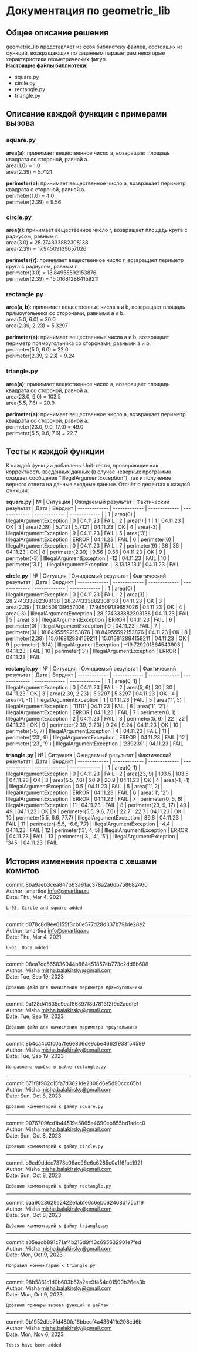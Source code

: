 # Документация по geometric_lib
## Общее описание решения
geometric_lib представляет из себя библиотеку файлов, состоящих из функций, возвращающих по заданным параметрам некоторые характеристики геометрических фигур.  
__Настоящие файлы библиотеки:__
- square.py
- circle.py
- rectangle.py
- triangle.py

## Описание каждой функции с примерами вызова
### square.py
__area(a)__: принимает вещественное число a, возвращает площадь квадрата со стороной, равной a.  
area(1.0) = 1.0  
area(2.39) = 5.7121

__perimeter(a)__: принимает вещественное число a, возвращает периметр квадрата с стороной, равной a.  
perimeter(1.0) = 4.0  
perimeter(2.39) = 9.56

### circle.py
__area(r)__: принимает вещественное число r, возвращает площадь круга с радиусом, равным r.  
area(3.0) = 28.274333882308138  
area(2.39) = 17.94509139657026

__perimeter(r)__: принимает вещественное число r, возвращает периметр круга с радиусом, равным r.  
perimeter(3.0) = 18.84955592153876  
perimeter(2.39) = 15.016812884159211

### rectangle.py
__area(a, b)__: принимает вещественные числа a и b, возвращает площадь прямоугольника со сторонами, равными a и b.  
area(5.0, 6.0) = 30.0  
area(2.39, 2.23) = 5.3297

__perimeter(a)__: принимает вещественные числа a и b, возвращает периметр прямоугольника со сторонами, равными a и b.  
perimeter(5.0, 6.0) = 22.0  
perimeter(2.39, 2.23) = 9.24

### triangle.py
__area(a)__: принимает вещественное число a, возвращает площадь квадрата со стороной, равной a.  
area(23.0, 9.0) = 103.5  
area(5.5, 7.6) = 20.9

__perimeter(a)__: принимает вещественное число a, возвращает периметр квадрата co стороной, равной a.  
perimeter(23.0, 9.0, 17.0) = 49.0  
perimeter(5.5, 9.6, 7.6) = 22.7


## Тесты к каждой функции
К каждой функции добавлены Unit-тесты, проверяющие как корректность введённых данных (в случае неверных программа ожидает сообщение "IllegalArgumentException"), так и получение верного ответа на данные входные данные.
Отсчёт о дефектах к каждой функции:

**square.py**
| №  | Ситуация | Ожидаемый результат | Фактический результат | Дата | Вердикт
| ------------- | ------------- | ------------- | ------------- | ------------- | ------------- |
| 1  | area(0)  | IllegalArgumentException | 0 | 04.11.23 | FAIL
| 2  | area(1)  | 1 | 1 | 04.11.23 | OK
| 3  | area(2.39)  | 5.7121 | 5.7121 | 04.11.23 | OK
| 4  | area(-3)  | IllegalArgumentException | 9 | 04.11.23 | FAIL
| 5  | area('3')  | IllegalArgumentException | ERROR | 04.11.23 | FAIL
| 6  | perimeter(0)  | IllegalArgumentException | 0 | 04.11.23 | FAIL
| 7  | perimeter(9)  | 36 | 36 | 04.11.23 | OK
| 8  | perimeter(2.39)  | 9.56 | 9.56 | 04.11.23 | OK
| 9  | perimeter(-3)  | IllegalArgumentException | -12 | 04.11.23 | FAIL
| 10  | perimeter('3.1')  | IllegalArgumentException | ’3.13.13.13.1’ | 04.11.23 | FAIL

**circle.py**
| №  | Ситуация | Ожидаемый результат | Фактический результат | Дата | Вердикт
| ------------- | ------------- | ------------- | ------------- | ------------- | ------------- |
| 1  | area(0)  | IllegalArgumentException | 0 | 04.11.23 | FAIL
| 2  | area(3)  | 28.274333882308138 | 28.274333882308138 | 04.11.23 | OK
| 3  | area(2.39)  | 17.94509139657026 | 17.94509139657026 | 04.11.23 | OK
| 4  | area(-3)  | IllegalArgumentException  | 28.274333882308138 | 04.11.23 | FAIL
| 5  | area('3')  | IllegalArgumentException  | ERROR | 04.11.23 | FAIL
| 6  | perimeter(0)  | IllegalArgumentException | 0 | 04.11.23 | FAIL
| 7  | perimeter(3)  | 18.84955592153876 | 18.84955592153876 | 04.11.23 | OK
| 8  | perimeter(2.39)  | 15.016812884159211 | 15.016812884159211 | 04.11.23 | OK
| 9  | perimeter(-3.14)  | IllegalArgumentException | −19.729201864543903 | 04.11.23 | FAIL
| 10  | perimeter('3')  | IllegalArgumentException | ERROR | 04.11.23 | FAIL

**rectangle.py**
| №  | Ситуация | Ожидаемый результат | Фактический результат | Дата | Вердикт
| ------------- | ------------- | ------------- | ------------- | ------------- | ------------- |
| 1  | area(0, 1)  | IllegalArgumentException | 0 | 04.11.23 | FAIL
| 2  | area(5, 6)  | 30  | 30 | 04.11.23 | OK
| 3  | area(2.39, 2.23)  | 5.3297 | 5.3297 | 04.11.23 | OK
| 4  | area(-1, -1)  | IllegalArgumentException  | 1 | 04.11.23 | FAIL
| 5  | area('1', 5)  | IllegalArgumentException  | '11111' | 04.11.23 | FAIL
| 6  | area('1', '2')  | IllegalArgumentException  | ERROR | 04.11.23 | FAIL
| 7  | perimeter(0, 1)  | IllegalArgumentException | 2 | 04.11.23 | FAIL
| 8  | perimeter(5, 6)  | 22 | 22 | 04.11.23 | OK
| 9  | perimeter(2.39, 2.23)  | 9.24 | 9.24 | 04.11.23 | OK
| 10  | perimeter(-5, 7)  | IllegalArgumentException | 4 | 04.11.23 | FAIL
| 11  | perimeter('23', 9)  | IllegalArgumentException | ERROR | 04.11.23 | FAIL
| 12  | perimeter('23', '9')  | IllegalArgumentException | '239239' | 04.11.23 | FAIL

**triangle.py**
| №  | Ситуация | Ожидаемый результат | Фактический результат | Дата | Вердикт
| ------------- | ------------- | ------------- | ------------- | ------------- | ------------- |
| 1  | area(0, 1)  | IllegalArgumentException | 0 | 04.11.23 | FAIL
| 2  | area(23, 9)  | 103.5  | 103.5 | 04.11.23 | OK
| 3  | area(5.5, 7.6)  | 20.9 | 20.9 | 04.11.23 | OK
| 4  | area(-1, -1)  | IllegalArgumentException  | 0.5 | 04.11.23 | FAIL
| 5  | area('1', 2)  | IllegalArgumentException  | ERROR | 04.11.23 | FAIL
| 6  | area('1', '2')  | IllegalArgumentException  | ERROR | 04.11.23 | FAIL
| 7  | perimeter(0, 5, 6)  | IllegalArgumentException | 11 | 04.11.23 | FAIL
| 8  | perimeter(23, 9, 17)  | 49 | 49 | 04.11.23 | OK
| 9  | perimeter(5.5, 9.6, 7.6)  | 22.7 | 22.7 | 04.11.23 | OK
| 10  | perimeter(5.5, 6.6, 77.7)  | IllegalArgumentException | 89.8 | 04.11.23 | FAIL
| 11  | perimeter(-5.5, -6.6, 7.7)  | IllegalArgumentException | -4.4 | 04.11.23 | FAIL
| 12  | perimeter('3', 4, 5)  | IllegalArgumentException | ERROR | 04.11.23 | FAIL
| 13  | perimeter('3', '4', '5')  | IllegalArgumentException | '345' | 04.11.23 | FAIL


## История изменения проекта с хешами комитов
commit 8ba9aeb3cea847b63a91ac378a2a6db758682460  
Author: smartiqa <info@smartiqa.ru>  
Date:   Thu, Mar 4, 2021

    L-03: Circle and square added
---
commit d078c8d9ee6155f3cb0e577d28d337b791de28e2  
Author: smartiqa <info@smartiqa.ru>  
Date:   Thu, Mar 4, 2021

    L-03: Docs added
---
commit 08ea7dc565836044b864e51857eb773c2dd6b608  
Author: Misha <misha.balakirsky@gmail.com>  
Date:   Tue, Sep 19, 2023

    Добавил файл для вычисления периметра прямоугольника
---
commit 9a128d41635e9eaf86897f8d7813f2f9c2aedfe1  
Author: Misha <misha.balakirsky@gmail.com>  
Date:   Tue, Sep 19, 2023

    Добавил файл для вычисления периметра треугольника
---
commit 8b4ca4c0fc0a7fe6e836de9cbe4662f933f54599  
Author: Misha <misha.balakirsky@gmail.com>  
Date:   Tue, Sep 19, 2023

    Исправлена ошибка в файле rectangle.py
---
commit 671f8f982c15fa7d3621de2308d6e5d90ccc65b1  
Author: Misha <misha.balakirsky@gmail.com>  
Date:   Sun, Oct 8, 2023

    Добавил комментарий к файлу square.py
---
commit 9076709fcd1b44519e5865e4690eb855bd1adcc0  
Author: Misha <misha.balakirsky@gmail.com>  
Date:   Sun, Oct 8, 2023

    Добавил комментарий к файлу circle.py
---
commit b9cd9ddec7373c06ae96e6c6285c0a1f6fac1921  
Author: Misha <misha.balakirsky@gmail.com>  
Date:   Sun, Oct 8, 2023

    Добавил комментарий к файлу rectangle.py
---
commit 6aa9023629a2422e1abfe6c6eb062468d175c119  
Author: Misha <misha.balakirsky@gmail.com>  
Date:   Sun, Oct 8, 2023

    Добавил комментарий к файлу triangle.py
---
commit a05eadb891c71af4b216d9f43c695632901e7fed  
Author: Misha <misha.balakirsky@gmail.com>  
Date:   Mon, Oct 9, 2023

    Поправил комментарий к triangle.py
---
commit 98b5861c1d0b603b57a2ee9f454d01500b26ea3b  
Author: Misha <misha.balakirsky@gmail.com>  
Date:   Mon, Oct 9, 2023

    Добавил примеры вызова функций к файлам
---
commit 9b1952dbb7fd480fc16bbecf4a436411c208cd6b  
Author: Misha <misha.balakirsky@gmail.com>  
Date: Mon, Nov 6, 2023

    Tests have been added
